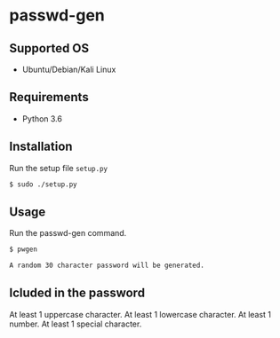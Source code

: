 # passwd-gen

## Supported OS
- Ubuntu/Debian/Kali Linux

## Requirements
- Python 3.6

## Installation
Run the setup file `setup.py`
```bash
$ sudo ./setup.py
```

## Usage
Run the passwd-gen command.
```bash
$ pwgen

A random 30 character password will be generated.
```

## Icluded in the password
At least 1 uppercase character.
At least 1 lowercase character.
At least 1 number.
At least 1 special character.